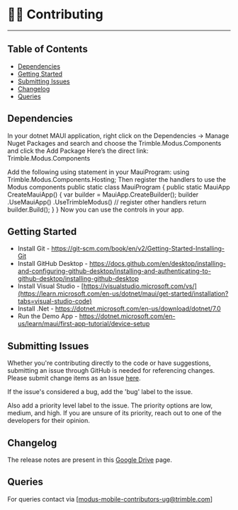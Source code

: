 # 🔨👷 Contributing

---

## Table of Contents

- [Dependencies](#dependencies)
- [Getting Started](#getting-started)
- [Submitting Issues](#submitting-issues)
- [Changelog](#changelog)
- [Queries](#queries)

## Dependencies
In your dotnet MAUI application, right click on the Dependencies -> Manage Nuget Packages and search and choose the Trimble.Modus.Components and click the Add Package
Here’s the direct link: Trimble.Modus.Components

Add the following using statement in your MauiProgram:
using Trimble.Modus.Components.Hosting;
Then register the handlers to use the Modus components
public static class MauiProgram
{
    public static MauiApp CreateMauiApp()
    {
        var builder = MauiApp.CreateBuilder();
        builder
            .UseMauiApp<App>()
            .UseTrimbleModus()
            // register other handlers
        return builder.Build();
    }
}
Now you can use the controls in your app.
## Getting Started
- Install Git - https://git-scm.com/book/en/v2/Getting-Started-Installing-Git
- Install GitHub Desktop - https://docs.github.com/en/desktop/installing-and-configuring-github-desktop/installing-and-authenticating-to-github-desktop/installing-github-desktop
- Install Visual Studio - [https://visualstudio.microsoft.com/vs/](https://learn.microsoft.com/en-us/dotnet/maui/get-started/installation?tabs=visual-studio-code)
- Install .Net - https://dotnet.microsoft.com/en-us/download/dotnet/7.0
- Run the Demo App - https://dotnet.microsoft.com/en-us/learn/maui/first-app-tutorial/device-setup
## Submitting Issues
Whether you're contributing directly to the code or have suggestions, submitting an issue through GitHub is needed for referencing changes. Please submit change items as an Issue [here](https://github.com/trimble-oss/modus-mobile-maui-components/issues).

If the issue's considered a bug, add the 'bug' label to the issue.

Also add a priority level label to the issue. The priority options are low, medium, and high. If you are unsure of its priority, reach out to one of the developers for their opinion.

## Changelog

The release notes are present in this [Google Drive](https://drive.google.com/drive/u/0/folders/1cv7LPemnfGGndV1-adQfvpe_09iiz8sW) page.

## Queries

For queries contact via [modus-mobile-contributors-ug@trimble.com]
